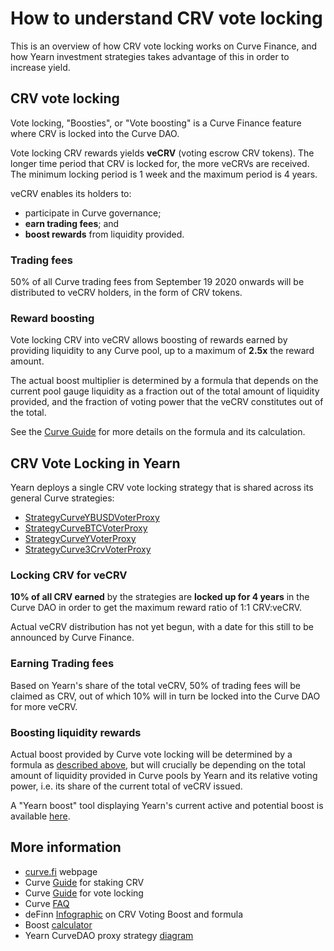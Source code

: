 # How to understand CRV vote locking

This is an overview of how CRV vote locking works on Curve Finance, and how Yearn investment strategies takes advantage of this in order to increase yield.

## CRV vote locking

Vote locking, "Boosties", or "Vote boosting" is a Curve Finance feature where CRV is locked into the Curve DAO.

Vote locking CRV rewards yields **veCRV** (voting escrow CRV tokens). The longer time period that CRV is locked for, the more veCRVs are received. The minimum locking period is 1 week and the maximum period is 4 years.

veCRV enables its holders to:

- participate in Curve governance;
- **earn trading fees**; and
- **boost rewards** from liquidity provided.

### Trading fees

50% of all Curve trading fees from September 19 2020 onwards will be distributed to veCRV holders, in the form of CRV tokens.

### Reward boosting

Vote locking CRV into veCRV allows boosting of rewards earned by providing liquidity to any Curve pool, up to a maximum of **2.5x** the reward amount.

The actual boost multiplier is determined by a formula that depends on the current pool gauge liquidity as a fraction out of the total amount of liquidity provided, and the fraction of voting power that the veCRV constitutes out of the total.

See the [Curve Guide](https://resources.curve.fi/guides/boosting-your-crv-rewards) for more details on the formula and its calculation.

## CRV Vote Locking in Yearn

Yearn deploys a single CRV vote locking strategy that is shared across its general Curve strategies:

- [StrategyCurveYBUSDVoterProxy](https://etherscan.io/address/0x112570655b32a8c747845e0215ad139661e66e7f#code)
- [StrategyCurveBTCVoterProxy](https://etherscan.io/address/0x6d6c1ad13a5000148aa087e7cbfb53d402c81341#code)
- [StrategyCurveYVoterProxy](https://etherscan.io/address/0x07db4b9b3951094b9e278d336adf46a036295de7#code)
- [StrategyCurve3CrvVoterProxy](https://etherscan.io/address/0xC59601F0CC49baa266891b7fc63d2D5FE097A79D#code)

### Locking CRV for veCRV

**10% of all CRV earned** by the strategies are **locked up for 4 years** in the Curve DAO in order to get the maximum reward ratio of 1:1 CRV:veCRV.

Actual veCRV distribution has not yet begun, with a date for this still to be announced by Curve Finance.

### Earning Trading fees

Based on Yearn's share of the total veCRV, 50% of trading fees will be claimed as CRV, out of which 10% will in turn be locked into the Curve DAO for more veCRV.

### Boosting liquidity rewards

Actual boost provided by Curve vote locking will be determined by a formula as [described above](#Reward-boosting), but will crucially be depending on the total amount of liquidity provided in Curve pools by Yearn and its relative voting power, i.e. its share of the current total of veCRV issued.

A "Yearn boost" tool displaying Yearn's current active and potential boost is available [here](https://crv.ape.tax/).

## More information

- [curve.fi](https://www.curve.fi/usecrv) webpage
- Curve [Guide](https://resources.curve.fi/guides/staking-your-crv) for staking CRV
- Curve [Guide](https://resources.curve.fi/guides/boosting-your-crv-rewards) for vote locking
- Curve [FAQ](https://resources.curve.fi/faq/vote-locking-boost)
- deFinn [Infographic](https://drive.google.com/uc?export=download&id=1DvytXXS0WXmJ65X4jg8vfuT-zWXFxxSk) on CRV Voting Boost and formula
- Boost [calculator](https://dao.curve.fi/minter/calc)
- Yearn CurveDAO proxy strategy [diagram](https://twitter.com/bantg/status/1308680661801340929)
